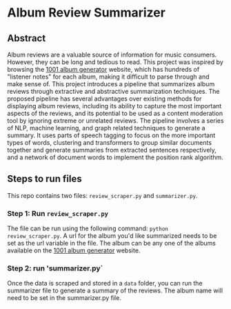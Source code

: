 # Album Review Summarizer
## Abstract
Album reviews are a valuable source of information for music consumers. However, they can be long and tedious to read. This project was inspired by browsing the [1001 album generator](https://1001albumsgenerator.com/) website, which has hundreds of "listener notes" for each album, making it difficult to parse through and make sense of. This project introduces a pipeline that summarizes album reviews through extractive and abstractive summarization techniques. The proposed pipeline has several advantages over existing methods for displaying album reviews, including its ability to capture the most important aspects of the reviews, and its potential to be used as a content moderation tool by ignoring extreme or unrelated reviews. The pipeline involves a series of NLP, machine learning, and graph related techniques to generate a summary. It uses parts of speech tagging to focus on the more important types of words, clustering and transformers to group similar documents together and generate summaries from extracted sentences respectively, and a network of document words to implement the position rank algorithm.

## Steps to run files
This repo contains two files: `review_scraper.py` and `summarizer.py`. 

### Step 1: Run `review_scraper.py`

The file can be run using the following command: `python review_scraper.py`. A url for the album you'd like summarized needs to be set as the url variable in the file. The album can be any one of the albums available on the [1001 album generator](https://1001albumsgenerator.com/) website.

### Step 2: run 'summarizer.py`
Once the data is scraped and stored in a `data` folder, you can run the summarizer file to generate a summary of the reviews. The album name will need to be set in the summarizer.py file.
